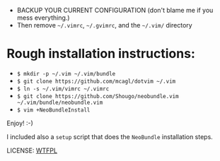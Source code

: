 * BACKUP YOUR CURRENT CONFIGURATION (don't blame me if you mess everything.)
* Then remove `~/.vimrc`, `~/.gvimrc`, and the `~/.vim/` directory

# Rough installation instructions:

* `$ mkdir -p ~/.vim ~/.vim/bundle`
* `$ git clone https://github.com/mcagl/dotvim ~/.vim`
* `$ ln -s ~/.vim/vimrc ~/.vimrc`
* `$ git clone https://github.com/Shougo/neobundle.vim ~/.vim/bundle/neobundle.vim`
* `$ vim +NeoBundleInstall`

Enjoy! :-)

I included also a `setup` script that does the `NeoBundle` installation steps.

LICENSE: [WTFPL](http://www.wtfpl.net)
